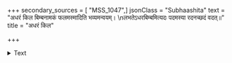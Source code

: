 +++
secondary_sources = [ "MSS_1047",]
jsonClass = "Subhaashita"
text = "अधरं किल बिम्बनामकं फलमस्मादिति भव्यमन्वयम्।  \nलभतेऽधरबिम्बमित्यदः पदमस्या रदनच्छदं वदत्॥"
title = "अधरं किल"

+++

<details><summary>Text</summary>

अधरं किल बिम्बनामकं फलमस्मादिति भव्यमन्वयम्।  
लभतेऽधरबिम्बमित्यदः पदमस्या रदनच्छदं वदत्॥
</details>
